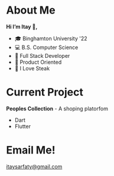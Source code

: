 # About Me
**Hi I’m Itay 👋,**

- 🎓 Binghamton University '22
- 💻 B.S. Computer Science
- 🤝 Full Stack Developer
- 🎢 Product Oriented
- 🥩 I Love Steak

# Current Project
**Peoples Collection** - A shoping platorfom
 - Dart
 - Flutter

# Email Me!
itaysarfaty@gmail.com 

<!--
**ItaySarfaty/ItaySarfaty** is a ✨ _special_ ✨ repository because its `README.md` (this file) appears on your GitHub profile.

Here are some ideas to get you started:

- 🔭 I’m currently working on ...
- 🌱 I’m currently learning ...
- 👯 I’m looking to collaborate on ...
- 🤔 I’m looking for help with ...
- 💬 Ask me about ...
- 📫 How to reach me: ...
- 😄 Pronouns: ...
- ⚡ Fun fact: ...
-->
